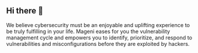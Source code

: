 ## Hi there 👋

We believe cybersecurity must be an enjoyable and uplifting experience to be truly fulfilling in your life. Mageni eases for you the vulnerability management cycle and empowers you to identify, prioritize, and respond to vulnerabilities and misconfigurations before they are exploited by hackers.

<!--

# About

🙋‍♀️ A short introduction - what is your organization all about?
🌈 Contribution guidelines - how can the community get involved?
👩‍💻 Useful resources - where can the community find your docs? Is there anything else the community should know?
🍿 Fun facts - what does your team eat for breakfast?
🧙 Remember, you can do mighty things with the power of [Markdown](https://docs.github.com/github/writing-on-github/getting-started-with-writing-and-formatting-on-github/basic-writing-and-formatting-syntax)
-->
